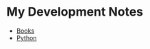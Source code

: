 # My Development Notes

* [Books](https://github.com/berkerpeksag/notes/tree/master/books)
* [Python](https://github.com/berkerpeksag/notes/tree/master/python)
